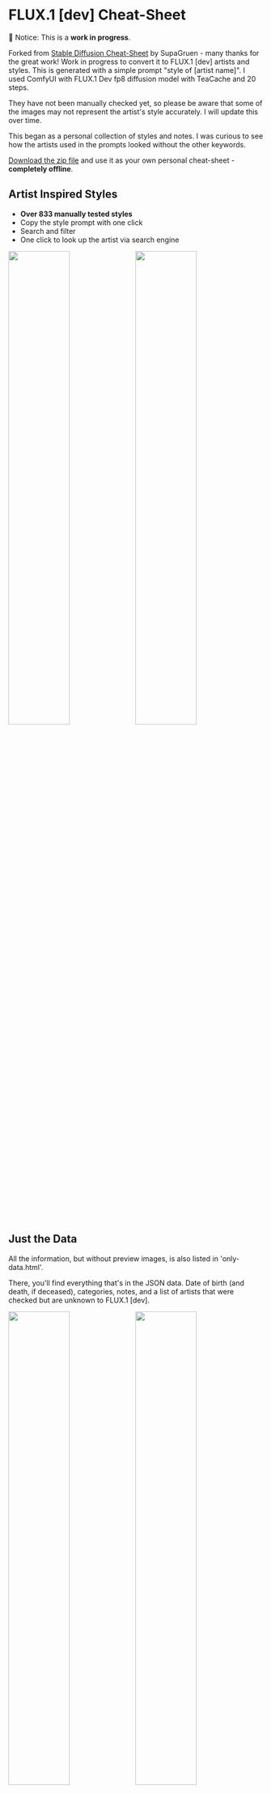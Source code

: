# FLUX.1 [dev] Cheat-Sheet

🛑 Notice: This is a **work in progress**.

Forked from [Stable Diffusion Cheat-Sheet](https://github.com/SupaGruen/StableDiffusion-CheatSheet) by SupaGruen - many thanks for the great work! Work in progress to convert it to FLUX.1 [dev] artists and styles. This is generated with a simple prompt "style of [artist name]". I used ComfyUI with FLUX.1 Dev fp8 diffusion model with TeaCache and 20 steps.

They have not been manually checked yet, so please be aware that some of the images may not represent the artist's style accurately. I will update this over time.

This began as a personal collection of styles and notes. I was curious to see how the artists used in the prompts looked without the other keywords.

[Download the zip file](https://github.com/SupaGruen/StableDiffusion-CheatSheet/releases) and use it as your own personal cheat-sheet - **completely offline**.

## Artist Inspired Styles

- **Over 833 manually tested styles**
- Copy the style prompt with one click
- Search and filter
- One click to look up the artist via search engine

<img src="https://raw.githubusercontent.com/SupaGruen/StableDiffusion-CheatSheet/main/img/other/01.webp" width="49%"> <img src="https://raw.githubusercontent.com/SupaGruen/StableDiffusion-CheatSheet/main/img/other/02.webp" width="49%">

## Just the Data

All the information, but without preview images, is also listed in 'only-data.html'.

There, you'll find everything that's in the JSON data. Date of birth (and death, if deceased), categories, notes, and a list of artists that were checked but are unknown to FLUX.1 [dev].

<img src="https://raw.githubusercontent.com/SupaGruen/StableDiffusion-CheatSheet/main/img/other/05.webp" width="49%"> <img src="https://raw.githubusercontent.com/SupaGruen/StableDiffusion-CheatSheet/main/img/other/06.webp" width="49%">

## Credits

From JS file or borrowed code to font and icons, thank you to:

- Vanilla LazyLoad (MIT) - https://github.com/verlok/vanilla-lazyload
- Google Font Roboto (Apache-2.0) - https://fonts.google.com/specimen/Roboto
- SVG Icons from Ionicons (MIT) - https://github.com/ionic-team/ionicons
